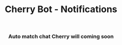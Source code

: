 <center><h1>Cherry Bot - Notifications</h1></br>
<h3>Auto match chat Cherry will coming soon</h3></br></center>
